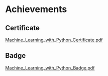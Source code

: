 

# Achievements
## Certificate
[Machine_Learning_with_Python_Certificate.pdf](https://prod-files-secure.s3.us-west-2.amazonaws.com/03e82b26-cccb-4906-bb56-adabcbdc0655/0f35a87e-0c16-48ac-af62-4e4cc34c6a19/Machine_Learning_with_Python_Certificate.pdf?X-Amz-Algorithm=AWS4-HMAC-SHA256&X-Amz-Content-Sha256=UNSIGNED-PAYLOAD&X-Amz-Credential=ASIAZI2LB4665KOSDU52%2F20250203%2Fus-west-2%2Fs3%2Faws4_request&X-Amz-Date=20250203T161830Z&X-Amz-Expires=3600&X-Amz-Security-Token=IQoJb3JpZ2luX2VjEAAaCXVzLXdlc3QtMiJIMEYCIQDCFKLAto0juPT7VolvUAF8t%2FSuz9tvm7t9hnisv5AMQQIhANM4A%2BRpHwgtl%2B2z0feAhRzHeZJoMLpfTpGg52j%2Bdk5DKv8DCBkQABoMNjM3NDIzMTgzODA1Igz4u7Hwer98O5QYCdYq3AP3BEpp5rNxVZ2dVwEwFJFmbvmwjBk4O3aMg3d%2F0CaUniRfGdr5n5qpx9jv6JUtljqMq%2FJIpZC0V%2BFw3jFLJkjOFXKvKjsCHXSqoZSURf5WSB0csC0Z%2FSjcETTJ7Ekk3OKIsRemlZp76oNmw3OcTTz89eAGBul%2BuwVAtuJwn9Qcf7jXRiXih%2FDoasMQzzbZmafAccJDBHsMHr4oISDeup1gGg%2FVTHMeHdBIzJTaf4KaqT6ERS%2Bo%2BfRRJjrIsf1qpK8NC%2FR3hKC7CqMH7Q5KVn7eiFWrv153GtMQC0xQ%2BCGDH091eFcGWWtgE7vOByvCLabWYXXe9j5YhUcAlyTGjlwa4HUH8i%2BYsbu5v8bWv8nRuam%2F5ouz%2BEKrzXlW7nHGwUFylIWFq3Z5FyN3b79GC5smFJ9BIk8GcXIcETxpRklJ6XS%2Bbzo%2BdWjfNfZ0VytZXJBcbDT4RcUyYI9rYLNLNyYSxTdkqU1SFRdToRKfiOCH5DVTzDvGeRwyh0cNe6Cr2Rs33czRwiEsNfI3TCobr77Fse8%2FjZ8hdNtzDwP07Jwt%2FMP3oKibbKrZLNYR3IgA%2BLFZNPzEA0H8BUQZ6%2FWAbLWfN866zWyrgy3njh6z6pC4jeqxp4E1zDwyb5xjVjDmyoO9BjqkAYcgskIhgS99fMCjoNprV8V%2B4tEv6gxxeCrT5S4TI6CJaXJds0zilDS77VQJGMVv7bRY2%2BO9XhvvEZZk9TviIWUD1lC4B6p2AT8RNMC9yrhFLSO8M6cjsQbRDqANwBvRu3gwkoLAPaYZi6MJa5Htscrn%2BpE3Cwq1bFHYtBca%2FhAkfUXScUEfUeWBaIL1WbwziR%2BcYeAW1LsCRDcVCseR%2FfxmCKnN&X-Amz-Signature=39b252f550a4cbd7719b2f2aa03746e3753547b953c8641dcb0bffad5e79af0a&X-Amz-SignedHeaders=host&x-id=GetObject)
## Badge
[Machine_Learning_with_Python_Badge.pdf](https://prod-files-secure.s3.us-west-2.amazonaws.com/03e82b26-cccb-4906-bb56-adabcbdc0655/ff622a22-73d6-44e3-9c7b-e89a8e61b7aa/Machine_Learning_with_Python_Badge.pdf?X-Amz-Algorithm=AWS4-HMAC-SHA256&X-Amz-Content-Sha256=UNSIGNED-PAYLOAD&X-Amz-Credential=ASIAZI2LB4665KOSDU52%2F20250203%2Fus-west-2%2Fs3%2Faws4_request&X-Amz-Date=20250203T161830Z&X-Amz-Expires=3600&X-Amz-Security-Token=IQoJb3JpZ2luX2VjEAAaCXVzLXdlc3QtMiJIMEYCIQDCFKLAto0juPT7VolvUAF8t%2FSuz9tvm7t9hnisv5AMQQIhANM4A%2BRpHwgtl%2B2z0feAhRzHeZJoMLpfTpGg52j%2Bdk5DKv8DCBkQABoMNjM3NDIzMTgzODA1Igz4u7Hwer98O5QYCdYq3AP3BEpp5rNxVZ2dVwEwFJFmbvmwjBk4O3aMg3d%2F0CaUniRfGdr5n5qpx9jv6JUtljqMq%2FJIpZC0V%2BFw3jFLJkjOFXKvKjsCHXSqoZSURf5WSB0csC0Z%2FSjcETTJ7Ekk3OKIsRemlZp76oNmw3OcTTz89eAGBul%2BuwVAtuJwn9Qcf7jXRiXih%2FDoasMQzzbZmafAccJDBHsMHr4oISDeup1gGg%2FVTHMeHdBIzJTaf4KaqT6ERS%2Bo%2BfRRJjrIsf1qpK8NC%2FR3hKC7CqMH7Q5KVn7eiFWrv153GtMQC0xQ%2BCGDH091eFcGWWtgE7vOByvCLabWYXXe9j5YhUcAlyTGjlwa4HUH8i%2BYsbu5v8bWv8nRuam%2F5ouz%2BEKrzXlW7nHGwUFylIWFq3Z5FyN3b79GC5smFJ9BIk8GcXIcETxpRklJ6XS%2Bbzo%2BdWjfNfZ0VytZXJBcbDT4RcUyYI9rYLNLNyYSxTdkqU1SFRdToRKfiOCH5DVTzDvGeRwyh0cNe6Cr2Rs33czRwiEsNfI3TCobr77Fse8%2FjZ8hdNtzDwP07Jwt%2FMP3oKibbKrZLNYR3IgA%2BLFZNPzEA0H8BUQZ6%2FWAbLWfN866zWyrgy3njh6z6pC4jeqxp4E1zDwyb5xjVjDmyoO9BjqkAYcgskIhgS99fMCjoNprV8V%2B4tEv6gxxeCrT5S4TI6CJaXJds0zilDS77VQJGMVv7bRY2%2BO9XhvvEZZk9TviIWUD1lC4B6p2AT8RNMC9yrhFLSO8M6cjsQbRDqANwBvRu3gwkoLAPaYZi6MJa5Htscrn%2BpE3Cwq1bFHYtBca%2FhAkfUXScUEfUeWBaIL1WbwziR%2BcYeAW1LsCRDcVCseR%2FfxmCKnN&X-Amz-Signature=39920ec9b1247e4869330008c110a0a08858dceb0da29f65b5d2b7e98d489868&X-Amz-SignedHeaders=host&x-id=GetObject)